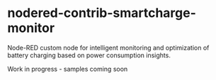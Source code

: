 # nodered-contrib-smartcharge-monitor
Node-RED custom node for intelligent monitoring and optimization of battery charging based on power consumption insights.

Work in progress - samples coming soon
